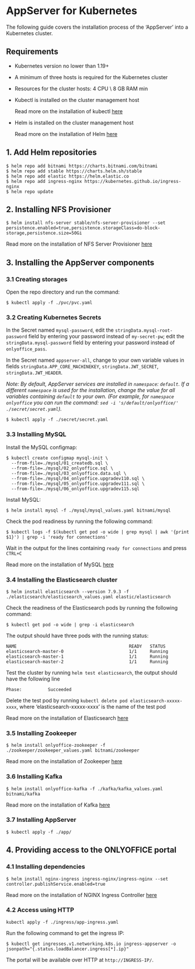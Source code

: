 # AppServer for Kubernetes
The following guide covers the installation process of the ‘AppServer’ into a Kubernetes cluster.

## Requirements
  - Kubernetes version no lower than 1.19+
  - A minimum of three hosts is required for the Kubernetes cluster
  - Resources for the cluster hosts: 4 CPU \ 8 GB RAM min
  - Kubectl is installed on the cluster management host

    Read more on the installation of kubectl [here](https://kubernetes.io/docs/tasks/tools/install-kubectl/)
  - Helm is installed on the cluster management host
    
    Read more on the installation of Helm [here](https://helm.sh/docs/intro/install/)

## 1. Add Helm repositories
```
$ helm repo add bitnami https://charts.bitnami.com/bitnami
$ helm repo add stable https://charts.helm.sh/stable
$ helm repo add elastic https://helm.elastic.co
$ helm repo add ingress-nginx https://kubernetes.github.io/ingress-nginx
$ helm repo update
```

## 2. Installing NFS Provisioner
```
$ helm install nfs-server stable/nfs-server-provisioner --set persistence.enabled=true,persistence.storageClass=do-block-storage,persistence.size=50Gi
```
Read more on the installation of NFS Server Provisioner [here](https://github.com/helm/charts/tree/master/stable/nfs-server-provisioner)

## 3. Installing the AppServer components

### 3.1 Creating storages
Open the repo directory and run the command:
```
$ kubectl apply -f ./pvc/pvc.yaml
```

### 3.2 Creating Kubernetes Secrets
In the Secret named `mysql-password`, edit the `stringData.mysql-root-password` field by entering your password instead of `my-secret-pw`;
edit the `stringData.mysql-password` field by entering your password instead of `onlyoffice_pass`.

In the Secret named `appserver-all`, change to your own variable values in fields `stringData.APP_CORE_MACHINEKEY`, `stringData.JWT_SECRET`, `stringData.JWT_HEADER`.

*Note: By default, AppServer services are installed in `namespace`: `default`.
If a different `namespace` is used for the installation, change the value for all variables containing `default` to your own.
(For example, for `namespace` `onlyoffice` you can run the command: `sed -i 's/default/onlyoffice/' ./secret/secret.yaml`).*
```
$ kubectl apply -f ./secret/secret.yaml
```

### 3.3 Installing MySQL
Install the MySQL configmap:
```
$ kubectl create configmap mysql-init \
  --from-file=./mysql/01_createdb.sql \
  --from-file=./mysql/02_onlyoffice.sql \
  --from-file=./mysql/03_onlyoffice.data.sql \
  --from-file=./mysql/04_onlyoffice.upgradev110.sql \
  --from-file=./mysql/05_onlyoffice.upgradev111.sql \
  --from-file=./mysql/06_onlyoffice.upgradev115.sql
```
Install MySQL:
```
$ helm install mysql -f ./mysql/mysql_values.yaml bitnami/mysql
```

Check the pod readiness by running the following command:
```
$ kubectl logs -f $(kubectl get pod -o wide | grep mysql | awk '{print $1}') | grep -i 'ready for connections'
```
Wait in the output for the lines containing `ready for connections` and press `CTRL+C`

Read more on the installation of MySQL [here](https://github.com/bitnami/charts/tree/master/bitnami/mysql)

### 3.4 Installing the Elasticsearch cluster
```
$ helm install elasticsearch --version 7.9.3 -f ./elasticsearch/elasticsearch_values.yaml elastic/elasticsearch
```
Check the readiness of the Elasticsearch pods by running the following command:
```
$ kubectl get pod -o wide | grep -i elasticsearch
```
The output should have three pods with the running status:
```
NAME                                           READY   STATUS    
elasticsearch-master-0                         1/1     Running   
elasticsearch-master-1                         1/1     Running   
elasticsearch-master-2                         1/1     Running   
```
Test the cluster by running `helm test elasticsearch`, the output should have the following line
```
Phase:          Succeeded
```
Delete the test pod by running `kubectl delete pod elasticsearch-xxxxx-xxxx`, where ‘elasticsearch-xxxxx-xxxx’ is the name of the test pod

Read more on the installation of Elasticsearch [here](https://github.com/elastic/helm-charts/tree/master/elasticsearch)

### 3.5 Installing Zookeeper
```
$ helm install onlyoffice-zookeeper -f ./zookeeper/zookeeper_values.yaml bitnami/zookeeper
```
Read more on the installation of Zookeeper [here](https://github.com/bitnami/charts/tree/master/bitnami/zookeeper)

### 3.6 Installing Kafka
```
$ helm install onlyoffice-kafka -f ./kafka/kafka_values.yaml bitnami/kafka
```
Read more on the installation of Kafka [here](https://github.com/bitnami/charts/tree/master/bitnami/kafka)

### 3.7 Installing AppServer
```
$ kubectl apply -f ./app/
```

## 4. Providing access to the ONLYOFFICE portal

### 4.1 Installing dependencies
```
$ helm install nginx-ingress ingress-nginx/ingress-nginx --set controller.publishService.enabled=true
```
Read more on the installation of NGINX Ingress Controller [here](https://github.com/kubernetes/ingress-nginx/tree/master/charts/ingress-nginx)

### 4.2 Access using HTTP
```
kubectl apply -f ./ingress/app-ingress.yaml
```
Run the following command to get the ingress IP:
```
$ kubectl get ingresses.v1.networking.k8s.io ingress-appserver -o jsonpath="{.status.loadBalancer.ingress[*].ip}"
```
The portal will be available over HTTP at `http://INGRESS-IP/`.
